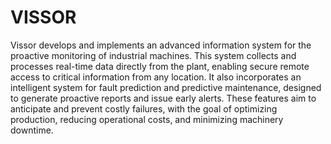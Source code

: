 # VISSOR

Vissor develops and implements an advanced information system for the proactive monitoring of industrial machines. This system collects and processes real-time data directly from the plant, enabling secure remote access to critical information from any location.
It also incorporates an intelligent system for fault prediction and predictive maintenance, designed to generate proactive reports and issue early alerts. These features aim to anticipate and prevent costly failures, with the goal of optimizing production, reducing operational costs, and minimizing machinery downtime.
